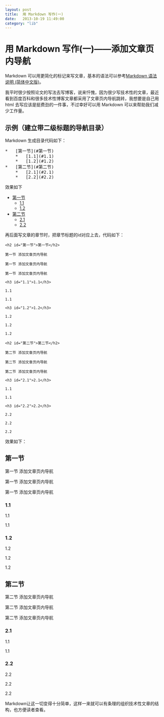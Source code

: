 ```yaml
---
layout: post
title:  用 Markdown 写作(一)
date:   2013-10-19 11:49:00
category: "lib"
---
```


用 Markdown 写作(一)——添加文章页内导航
================

Markdown 可以用更简化的标记来写文章，基本的语法可以参考[Markdown 语法说明 (简体中文版)](http://wowubuntu.com/markdown/)。

我平时很少按照论文的写法去写博客，说来忏愧，因为很少写技术性的文章，最近看到百度百科和很多技术性博客文章都采用了文章页内导航跳转，我想要是自己用 html 去写应该是挺费劲的一件事，不过幸好可以用 Markdown 可以来帮助我们减少工作量。

示例（建立带二级标题的导航目录）
----------

Markdown 生成目录代码如下：

<pre>
*	[第一节](#第一节)
	*	[1.1](#1.1)
	*	[1.2](#1.2)
*	[第二节](#第二节)
	*	[2.1](#2.1)
	*	[2.2](#2.2)
</pre>

效果如下

*	[第一节](#第一节)
	*	[1.1](#1.1)
	*	[1.2](#1.2)
*	[第二节](#第二节)
	*	[2.1](#2.1)
	*	[2.2](#2.2)

再后面写文章的章节时，把章节标题的id对应上去，代码如下：


	<h2 id="第一节">第一节</h2>
	
	第一节 添加文章页内导航

	第一节 添加文章页内导航

	第一节 添加文章页内导航

	<h3 id="1.1">1.1</h3>

	1.1

	1.1

	<h3 id="1.2">1.2</h3>

	1.2

	1.2

	1.2

	<h2 id="第二节">第二节</h2>

	第二节 添加文章页内导航

	第二节 添加文章页内导航

	第二节 添加文章页内导航

	<h3 id="2.1">2.1</h3>

	1.1

	1.1

	<h3 id="2.2">2.2</h3>

	2.2

	2.2

	2.2


效果如下：

<h2 id="第一节">第一节</h2>

第一节 添加文章页内导航

第一节 添加文章页内导航

第一节 添加文章页内导航

<h3 id="1.1">1.1</h3>

1.1

1.1

<h3 id="1.2">1.2</h3>

1.2

1.2

1.2

<h2 id="第二节">第二节</h2>

第二节 添加文章页内导航

第二节 添加文章页内导航

第二节 添加文章页内导航

<h3 id="2.1">2.1</h3>

1.1

1.1
<h3 id="2.2">2.2</h3>
2.2

2.2

2.2

Markdown让这一切变得十分简单，这样一来就可以有条理的组织技术性文章的结构，也方便读者查看。